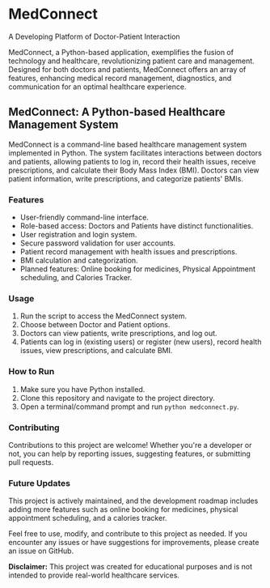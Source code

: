 # MedConnect
A Developing Platform of Doctor-Patient Interaction

MedConnect, a Python-based application, exemplifies the fusion of technology and healthcare, revolutionizing patient care and management. Designed for both doctors and patients, MedConnect offers an array of features, enhancing medical record management, diagnostics, and communication for an optimal healthcare experience.

## MedConnect: A Python-based Healthcare Management System

MedConnect is a command-line based healthcare management system implemented in Python. The system facilitates interactions between doctors and patients, allowing patients to log in, record their health issues, receive prescriptions, and calculate their Body Mass Index (BMI). Doctors can view patient information, write prescriptions, and categorize patients' BMIs.

### Features
- User-friendly command-line interface.
- Role-based access: Doctors and Patients have distinct functionalities.
- User registration and login system.
- Secure password validation for user accounts.
- Patient record management with health issues and prescriptions.
- BMI calculation and categorization.
- Planned features: Online booking for medicines, Physical Appointment scheduling, and Calories Tracker.

### Usage
1. Run the script to access the MedConnect system.
2. Choose between Doctor and Patient options.
3. Doctors can view patients, write prescriptions, and log out.
4. Patients can log in (existing users) or register (new users), record health issues, view prescriptions, and calculate BMI.

### How to Run
1. Make sure you have Python installed.
2. Clone this repository and navigate to the project directory.
3. Open a terminal/command prompt and run `python medconnect.py`.

### Contributing
Contributions to this project are welcome! Whether you're a developer or not, you can help by reporting issues, suggesting features, or submitting pull requests.

### Future Updates
This project is actively maintained, and the development roadmap includes adding more features such as online booking for medicines, physical appointment scheduling, and a calories tracker.

Feel free to use, modify, and contribute to this project as needed. If you encounter any issues or have suggestions for improvements, please create an issue on GitHub.

**Disclaimer:** This project was created for educational purposes and is not intended to provide real-world healthcare services.



